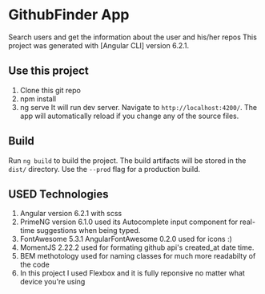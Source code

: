 # GithubFinder App

Search users and get the information about the user and his/her repos
This project was generated with [Angular CLI] version 6.2.1.

## Use this project

1. Clone this git repo
2. npm install
3. ng serve
  It will run dev server. Navigate to `http://localhost:4200/`. The app will automatically reload if you change any of the source files.


## Build

Run `ng build` to build the project. The build artifacts will be stored in the `dist/` directory. Use the `--prod` flag for a production build.


## USED Technologies
1. Angular version 6.2.1 with scss
2. PrimeNG version 6.1.0
    used its Autocomplete input component for real-time suggestions when being typed.
3. FontAwesome 5.3.1
      AngularFontAwesome 0.2.0
    used for icons :)
4. MomentJS 2.22.2
    used for formating github api's created_at date time.
5. BEM methotology 
    used for naming classes for much more readabilty of the code
6. In this project I used Flexbox and it is fully reponsive no matter what device you're using